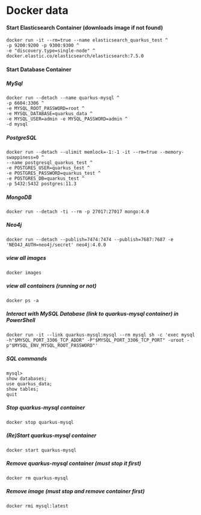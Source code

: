 # Docker data
#### Start Elasticsearch Container (downloads image if not found)
```
docker run -it --rm=true --name elasticsearch_quarkus_test ^
-p 9200:9200 -p 9300:9300 ^
-e "discovery.type=single-node" ^
docker.elastic.co/elasticsearch/elasticsearch:7.5.0
```
#### Start Database Container
##### MySql
```
docker run --detach --name quarkus-mysql ^
-p 6604:3306 ^
-e MYSQL_ROOT_PASSWORD=root ^
-e MYSQL_DATABASE=quarkus_data ^
-e MYSQL_USER=admin -e MYSQL_PASSWORD=admin ^
-d mysql
```
##### PostgreSQL
```
docker run --detach --ulimit memlock=-1:-1 -it --rm=true --memory-swappiness=0 ^
--name postgresql_quarkus_test ^
-e POSTGRES_USER=quarkus_test ^
-e POSTGRES_PASSWORD=quarkus_test ^
-e POSTGRES_DB=quarkus_test ^
-p 5432:5432 postgres:11.3
```
##### MongoDB
```
docker run --detach -ti --rm -p 27017:27017 mongo:4.0
```
##### Neo4j
```
docker run --detach --publish=7474:7474 --publish=7687:7687 -e 'NEO4J_AUTH=neo4j/secret' neo4j:4.0.0
```
##### view all images
```
docker images
```
##### view all containers (running or not)
```
docker ps -a
```
##### Interact with MySQL Database (link to quarkus-mysql container) in PowerShell
```
docker run -it --link quarkus-mysql:mysql --rm mysql sh -c 'exec mysql -h"$MYSQL_PORT_3306_TCP_ADDR" -P"$MYSQL_PORT_3306_TCP_PORT" -uroot -p"$MYSQL_ENV_MYSQL_ROOT_PASSWORD"'
```
##### SQL commands
```
mysql>  
show databases;  
use quarkus_data;  
show tables;  
quit
```
##### Stop quarkus-mysql container
```
docker stop quarkus-mysql
```
##### (Re)Start quarkus-mysql container
```
docker start quarkus-mysql
```
##### Remove quarkus-mysql container (must stop it first)
```
docker rm quarkus-mysql
```
##### Remove image (must stop and remove container first)
```
docker rmi mysql:latest
```
